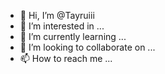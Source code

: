 - 👋 Hi, I’m @Tayruiii
- 👀 I’m interested in ...
- 🌱 I’m currently learning ...
- 💞️ I’m looking to collaborate on ...
- 📫 How to reach me ...

<!---
Tayruiii/Tayruiii is a ✨ special ✨ repository because its `README.md` (this file) appears on your GitHub profile.
You can click the Preview link to take a look at your changes.
--->
